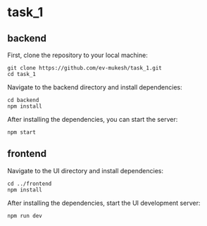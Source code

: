 # task_1
## backend
First, clone the repository to your local machine:
```
git clone https://github.com/ev-mukesh/task_1.git
cd task_1
```
Navigate to the backend directory and install dependencies:
```
cd backend
npm install

```
After installing the dependencies, you can start the server:
```
npm start

```

## frontend
Navigate to the UI directory and install dependencies:
```
cd ../frontend
npm install

```

After installing the dependencies, start the UI development server:
```
npm run dev
```
